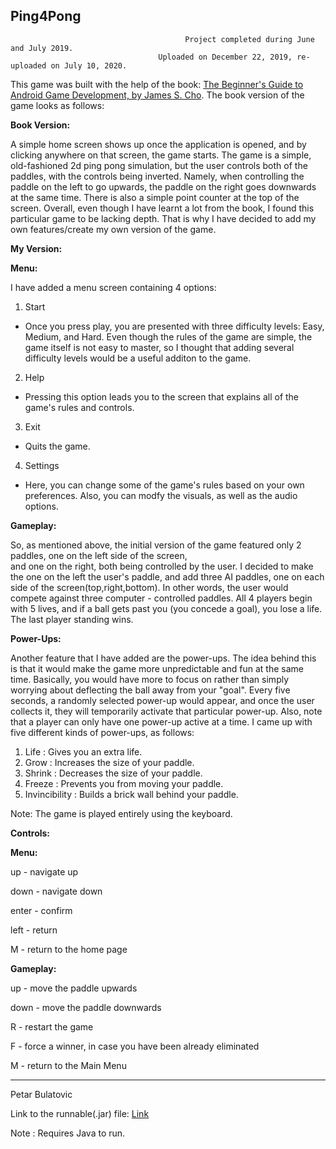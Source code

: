 Ping4Pong                                                                   
----------                                                                              
                                           Project completed during June and July 2019.
                                     Uploaded on December 22, 2019, re-uploaded on July 10, 2020.

This game was built with the help of the book: [The Beginner's Guide to Android Game Development, by James S. Cho](https://www.amazon.com/Beginners-Guide-Android-Game-Development/dp/1908689269).
The book version of the game looks as follows: 

**Book Version:**

A simple home screen shows up once the application is opened, and by clicking anywhere on that screen, the game starts.
The game is a simple, old-fashioned 2d ping pong simulation, but the user controls both of the paddles, with the controls
being inverted. Namely, when controlling the paddle on the left to go upwards, the paddle on the right goes downwards at the same time.
There is also a simple point counter at the top of the screen. Overall, even though I have learnt a lot from the book, I found this particular game to be lacking depth. That is why I have decided to add my own features/create my own version of the game.

**My Version:**

**Menu:**

I have added a menu screen containing 4 options:

1. Start
- Once you press play, you are presented with three difficulty levels: Easy, Medium, and Hard. Even though the rules of the game are 
simple, the game itself is not easy to master, so I thought that adding several difficulty levels would be a useful additon to the game.

2. Help
- Pressing this option leads you to the screen that explains all of the game's rules and controls.

3. Exit
- Quits the game.

4. Settings
- Here, you can change some of the game's rules based on your own preferences. Also, you can modfy the visuals, as well as the audio options.

**Gameplay:**

So, as mentioned above, the initial version of the game featured only 2 paddles, one on the left side of the screen,  
and one on the right, both being controlled by the user. I decided to make the one on the left the user's paddle, and 
add three AI paddles, one on each side of the screen(top,right,bottom). In other words, the user would compete against three 
computer - controlled paddles. All 4 players begin with 5 lives, and if a ball gets past you (you concede a goal), you lose a life. The last player standing wins.

__Power-Ups:__

Another feature that I have added are the power-ups. The idea behind this is that it would make the game more unpredictable and fun at the same time. Basically, you would have more to focus on rather than simply worrying about deflecting the ball away from your "goal". Every five seconds, a randomly selected power-up would appear, and once the user collects it, they will temporarily activate that particular power-up. Also, note that a player can only have one power-up active at a time. I came up with five different kinds of power-ups, as follows:

1. Life : Gives you an extra life.
2. Grow : Increases the size of your paddle.
3. Shrink : Decreases the size of your paddle.
4. Freeze : Prevents you from moving your paddle.
5. Invincibility : Builds a brick wall behind your paddle.


Note: The game is played entirely using the keyboard.

**Controls:**

**Menu:**

up - navigate up

down - navigate down

enter - confirm

left - return

M - return to the home page

**Gameplay:**

up - move the paddle upwards

down - move the paddle downwards

R - restart the game

F - force a winner, in case you have been already eliminated

M - return to the Main Menu

-----------------------------
Petar Bulatovic

Link to the runnable(.jar) file: [Link](https://mega.nz/file/vH5xkYyC#FNq3XpqVFwclK4lfoaAvTpsuJNCJ2Hc2RNGwh_UXDS0)

Note : Requires Java to run.
